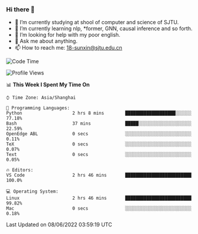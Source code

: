 ### Hi there 👋

<!--
**sunxin000/sunxin000** is a ✨ _special_ ✨ repository because its `README.md` (this file) appears on your GitHub profile.

Here are some ideas to get you started:

- 🔭 I’m currently working on ...
- 🌱 I’m currently learning ...
- 👯 I’m looking to collaborate on ...
- 🤔 I’m looking for help with ...
- 💬 Ask me about ...
- 📫 How to reach me: ...
- 😄 Pronouns: ...
- ⚡ Fun fact: ...
-->
- 🏫 I’m currently studying at shool of computer and science of SJTU.
- 🌱 I’m currently learning nlp, \*former, GNN, causal inference and so forth.
- 🤔 I’m looking for help with my poor english.
- 💬 Ask me about anything.
- 📫 How to reach me: 18-sunxin@sjtu.edu.cn
<!--START_SECTION:waka-->
![Code Time](http://img.shields.io/badge/Code%20Time-197%20hrs%2027%20mins-blue)

![Profile Views](http://img.shields.io/badge/Profile%20Views-2-blue)

📊 **This Week I Spent My Time On** 

```text
⌚︎ Time Zone: Asia/Shanghai

💬 Programming Languages: 
Python                   2 hrs 8 mins        ███████████████████░░░░░░   77.18% 
Bash                     37 mins             █████░░░░░░░░░░░░░░░░░░░░   22.59% 
OpenEdge ABL             0 secs              ░░░░░░░░░░░░░░░░░░░░░░░░░   0.11% 
TeX                      0 secs              ░░░░░░░░░░░░░░░░░░░░░░░░░   0.07% 
Text                     0 secs              ░░░░░░░░░░░░░░░░░░░░░░░░░   0.05%

🔥 Editors: 
VS Code                  2 hrs 46 mins       █████████████████████████   100.0%

💻 Operating System: 
Linux                    2 hrs 46 mins       █████████████████████████   99.82% 
Mac                      0 secs              ░░░░░░░░░░░░░░░░░░░░░░░░░   0.18%

```


 Last Updated on 08/06/2022 03:59:19 UTC
<!--END_SECTION:waka-->
